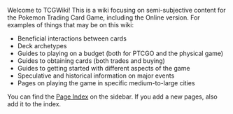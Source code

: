 Welcome to TCGWiki! This is a wiki focusing on semi-subjective content for the Pokemon Trading Card Game, including the Online version. For examples of things that may be on this wiki:

* Beneficial interactions between cards
* Deck archetypes
* Guides to playing on a budget (both for PTCGO and the physical game)
* Guides to obtaining cards (both trades and buying)
* Guides to getting started with different aspects of the game
* Speculative and historical information on major events
* Pages on playing the game in specific medium-to-large cities

You can find the [Page Index](/wiki/page-index.md) on the sidebar. If you add a new pages, also add it to the index.
